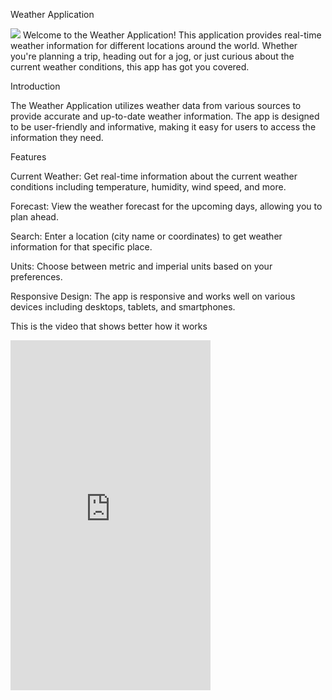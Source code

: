 Weather Application


<image src="https://img.freepik.com/free-vector/realistic-weather-widget_1284-4092.jpg?w=740&t=st=1692741532~exp=1692742132~hmac=d5a40488135739e25501f3e4e633fab843e970d79670a470ec7ceb3a3894a0b6">
Welcome to the Weather Application! This application provides real-time weather information for different locations around the world. Whether you're planning a trip, heading out for a jog, or just curious about the current weather conditions, this app has got you covered.

Introduction

The Weather Application utilizes weather data from various sources to provide accurate and up-to-date weather information. The app is designed to be user-friendly and informative, making it easy for users to access the information they need.

Features

Current Weather: Get real-time information about the current weather conditions including temperature, humidity, wind speed, and more.

Forecast: View the weather forecast for the upcoming days, allowing you to plan ahead.

Search: Enter a location (city name or coordinates) to get weather information for that specific place.

Units: Choose between metric and imperial units based on your preferences.

Responsive Design: The app is responsive and works well on various devices including desktops, tablets, and smartphones.

This is the video that shows better how it works
<iframe width="320" height="560" src="https://www.youtube.com/embed/zGe4nkyu9d4" title="Weather App Demo (Xcode x Swift)" frameborder="0" allow="accelerometer; autoplay; clipboard-write; encrypted-media; gyroscope; picture-in-picture; web-share" allowfullscreen></iframe>
